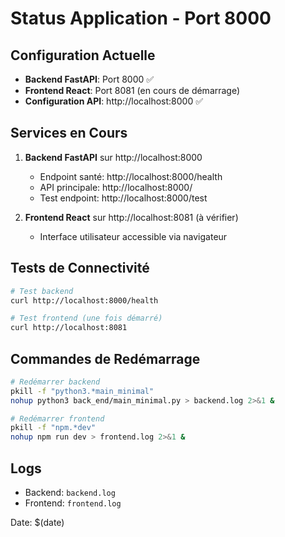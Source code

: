 # Status Application - Port 8000

## Configuration Actuelle
- **Backend FastAPI**: Port 8000 ✅
- **Frontend React**: Port 8081 (en cours de démarrage)
- **Configuration API**: http://localhost:8000 ✅

## Services en Cours
1. **Backend FastAPI** sur http://localhost:8000
   - Endpoint santé: http://localhost:8000/health
   - API principale: http://localhost:8000/
   - Test endpoint: http://localhost:8000/test

2. **Frontend React** sur http://localhost:8081 (à vérifier)
   - Interface utilisateur accessible via navigateur

## Tests de Connectivité
```bash
# Test backend
curl http://localhost:8000/health

# Test frontend (une fois démarré)
curl http://localhost:8081
```

## Commandes de Redémarrage
```bash
# Redémarrer backend
pkill -f "python3.*main_minimal"
nohup python3 back_end/main_minimal.py > backend.log 2>&1 &

# Redémarrer frontend
pkill -f "npm.*dev"
nohup npm run dev > frontend.log 2>&1 &
```

## Logs
- Backend: `backend.log`
- Frontend: `frontend.log`

Date: $(date)
